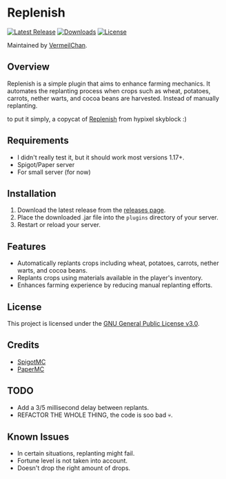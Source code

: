 # Replenish

[![Latest Release](https://img.shields.io/github/release/VermeilChan/Replenish)](https://github.com/VermeilChan/Replenish/releases)
[![Downloads](https://img.shields.io/github/downloads/VermeilChan/Replenish/total)](https://github.com/VermeilChan/Replenish/releases)
[![License](https://img.shields.io/github/license/VermeilChan/Replenish)](https://github.com/VermeilChan/Replenish/blob/Development/LICENSE)

Maintained by [VermeilChan](https://github.com/VermeilChan).

## Overview

Replenish is a simple plugin that aims to enhance farming mechanics. It automates the replanting process when crops such as wheat, potatoes, carrots, nether warts, and cocoa beans are harvested. Instead of manually replanting.

to put it simply, a copycat of [Replenish](https://wiki.hypixel.net/Replenish_Enchantment) from hypixel skyblock :)

## Requirements

- I didn't really test it, but it should work most versions 1.17+.
- Spigot/Paper server
- For small server (for now)

## Installation

1. Download the latest release from the [releases page](https://github.com/VermeilChan/Replenish/releases/latest).
2. Place the downloaded .jar file into the `plugins` directory of your server.
3. Restart or reload your server.

## Features

- Automatically replants crops including wheat, potatoes, carrots, nether warts, and cocoa beans.
- Replants crops using materials available in the player's inventory.
- Enhances farming experience by reducing manual replanting efforts.

## License

This project is licensed under the [GNU General Public License v3.0](LICENSE).

## Credits

- [SpigotMC](https://www.spigotmc.org/)
- [PaperMC](https://papermc.io/)

## TODO

- Add a 3/5 millisecond delay between replants.
- REFACTOR THE WHOLE THING, the code is soo bad 💀.

## Known Issues

- In certain situations, replanting might fail.
- Fortune level is not taken into account.
- Doesn't drop the right amount of drops.
